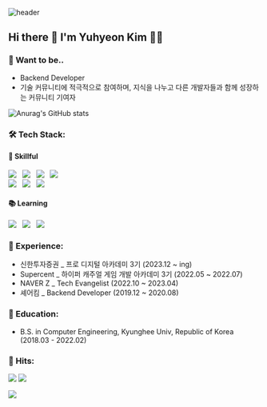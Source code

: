 ![header](https://capsule-render.vercel.app/api?type=wave&color=ADD8E6&height=350&section=header&text=☁️%20youhyeoneee%20☁️&fontSize=40)

## Hi there 👋 I'm Yuhyeon Kim 👩‍💻
### 💭 Want to be.. 

- Backend Developer
- 기술 커뮤니티에 적극적으로 참여하며, 지식을 나누고 다른 개발자들과 함께 성장하는 커뮤니티 기여자

![Anurag's GitHub stats](https://github-readme-stats.vercel.app/api?username=youhyeoneee&count_private=true&show_icons=true&theme=default)

### 🛠️ Tech Stack:

#### 🌟 Skillful 

<img src="https://img.shields.io/badge/Python-3776AB?style=flat-square&logo=Python&logoColor=white"/>&nbsp;&nbsp;
<img src="https://img.shields.io/badge/C++-00599C?style=flat-square&logo=C++&logoColor=white"/>&nbsp;&nbsp;
<img src="https://img.shields.io/badge/c%23-%23239120.svg?style=flat-square&logo=c-sharp&logoColor=white"/>&nbsp;&nbsp;
<img src="https://img.shields.io/badge/MySQL-4479A1?style=flat-square&logo=MySQL&logoColor=white"/>&nbsp;&nbsp;
<br>
<img src="https://img.shields.io/badge/Git-F05032?style=flat-square&logo=Git&logoColor=white"/>&nbsp;&nbsp;
<img src="https://img.shields.io/badge/GitHub-181717?style=flat-square&logo=GitHub&logoColor=white"/>&nbsp;&nbsp;
<img src="https://img.shields.io/badge/unity-%23000000.svg?style=flat-square&logo=unity&logoColor=white"/>&nbsp;&nbsp;

#### 📚 Learning

<img src="https://img.shields.io/badge/Java-007396?style=flat-square&logo=Java&logoColor=white"/>&nbsp;&nbsp;
<img src="https://img.shields.io/badge/HTML5-E34F26?style=flat-square&logo=html5&logoColor=white"/>&nbsp;&nbsp;
<img src="https://img.shields.io/badge/CSS3-1572B6?style=flat-square&logo=CSS3&logoColor=white"/>&nbsp;&nbsp;
<br>

### 🏢 Experience: 
- 신한투자증권 _ 프로 디지털 아카데미 3기 (2023.12 ~ ing)
- Supercent _ 하이퍼 캐주얼 게임 개발 아카데미 3기 (2022.05 ~ 2022.07)
- NAVER Z _ Tech Evangelist (2022.10 ~ 2023.04)
- 셰어킴 _ Backend Developer (2019.12 ~ 2020.08) 

### 🏫 Education: 
- B.S. in Computer Engineering, Kyunghee Univ, Republic of Korea (2018.03 - 2022.02)

### 🔫 Hits:
<a href="https://hits.seeyoufarm.com"><img src="https://hits.seeyoufarm.com/api/count/incr/badge.svg?url=https%3A%2F%2Fgithub.com%2Fyouhyeoneee%2F&count_bg=%23000000&title_bg=%23000000&icon=github.svg&icon_color=%23FFFFFF&title=GitHub&edge_flat=true"/></a>
<a href="https://hits.seeyoufarm.com"><img src="https://hits.seeyoufarm.com/api/count/incr/badge.svg?url=https%3A%2F%2Fvelog.io%2F%40youhyeoneee&count_bg=%2320C997&title_bg=%2320C997&icon=blogger.svg&icon_color=%23FFFFFF&title=Velog&edge_flat=true"/></a>

<img src="https://capsule-render.vercel.app/api?type=waving&color=auto&height=300&section=footer"/>
